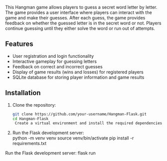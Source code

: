 This Hangman game allows players to guess a secret word letter by letter. 
The game provides a user interface where players can interact with the game and make their guesses. 
After each guess, the game provides feedback on whether the guessed letter is in the secret word or not. 
Players continue guessing until they either solve the word or run out of attempts.

## Features

- User registration and login functionality
- Interactive gameplay for guessing letters
- Feedback on correct and incorrect guesses
- Display of game results (wins and losses) for registered players
- SQLite database for storing player information and game results


## Installation

1. Clone the repository:

   ```bash
   git clone https://github.com/your-username/Hangman-Flask.git
   cd Hangman-Flask
    Create a virtual environment and install the required dependencies:
2. Run the Flask development server:  
   python -m venv venv
   source venv/bin/activate
   pip install -r requirements.txt
   
Run the Flask development server:
flask run

